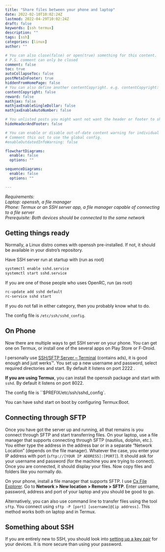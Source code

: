 ```yaml
---
title: "Share files between your phone and laptop"
date: 2022-02-10T10:02:24Z
lastmod: 2022-04-29T10:02:24Z
draft: false 
keywords: [ssh termux]
description: ""
tags: [ssh]
categories: [linux]
author: ""

# You can also close(false) or open(true) something for this content.
# P.S. comment can only be closed
comment: false
toc: true 
autoCollapseToc: false
postMetaInFooter: true 
hiddenFromHomePage: false
# You can also define another contentCopyright. e.g. contentCopyright: "This is another copyright."
contentCopyright: false
reward: false
mathjax: false
mathjaxEnableSingleDollar: false
mathjaxEnableAutoNumber: false

# You unlisted posts you might want not want the header or footer to show
hideHeaderAndFooter: false

# You can enable or disable out-of-date content warning for individual post.
# Comment this out to use the global config.
#enableOutdatedInfoWarning: false

flowchartDiagrams:
  enable: false
  options: ""

sequenceDiagrams: 
  enable: false
  options: ""

---
```


*Requirements: <br>
Laptop: openssh, a file manager <br>
Phone: Termux or an SSH server app, a file manager capable of connecting to a file server <br>
Prerequisite: Both devices should be connected to the same network* 
<!--more-->
## Getting things ready
Normally, a Linux distro comes with openssh pre-installed. If not, it should be available in your distro’s repository.

Have SSH server run at startup with (run as root)
```bash
systemctl enable sshd.service
systemctl start sshd.service
``` 
If you are one of those people who uses OpenRC, run (as root)

```bash
rc-update add sshd default
rc-service sshd start 
```

If you do not fall in either category, then you probably know what to do.

The config file is `/etc/ssh/sshd_config`.

## On Phone 
Now there are multiple ways to get SSH server on your phone. You can get one on Termux, or install one of the several apps on Play Store or F-Droid.

I personally use [SSH/SFTP Server – Terminal](https://play.google.com/store/apps/details?id=net.xnano.android.sshserver) (contains ads), it is good enough and just werks™. You set up a new username and password, select required directories and start. By default it listens on port 2222 .

**If you are using Termux**, you can install the openssh package and start with `sshd`. By default it listens on port 8022.

The config file is ``$PREFIX/etc/ssh/sshd_config`.

You can have sshd start on boot by configuring Termux:Boot.

## Connecting through SFTP
Once you have got the server up and running, all that remains is you connect through SFTP and start transferring files. On your laptop, use a file manager that supports connecting through SFTP (nautilus, dolphin, etc.). You either type the address in the address bar or in a separate “Network Location” (depends on the file manager). Whatever the case, you enter your IP address with port (`sftp://[YOUR IP ADDRESS]:[PORT]`). It should ask for your username and password (for the machine you are trying to connect). Once you are connected, it should display your files. Now copy files and folders like you normally do.

On your phone, install a file manager that supports SFTP. I use [Cx File Explorer](https://play.google.com/store/apps/details?id=com.cxinventor.file.explorer). Go to **Network > New location > Remote > SFTP**. Enter username, password, address and port of your laptop and you should be good to go.

Alternatively, you can also use command line to transfer files using the tool `sftp`. You connect using `sftp -P [port] [username]@[ip address]`. This method works both on laptop and in Termux.

## Something about SSH
If you are entirely new to SSH, you should look into [setting up a key pair](https://www.cyberciti.biz/faq/how-to-set-up-ssh-keys-on-linux-unix/) for your devices. It is more secure than using your password.

